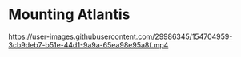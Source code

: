 # Mounting Atlantis


https://user-images.githubusercontent.com/29986345/154704959-3cb9deb7-b51e-44d1-9a9a-65ea98e95a8f.mp4

